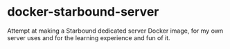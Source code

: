 # docker-starbound-server
Attempt at making a Starbound dedicated server Docker image, for my own server uses and for the learning experience and fun of it.
